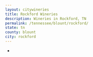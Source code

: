 ```yaml
---
layout: citywineries
title: Rockford Wineries
description: Wineries in Rockford, TN
permalink: /tennessee/blount/rockford/
state: tn
county: blount
city: rockford
---
```

-
